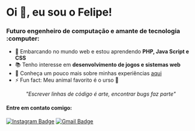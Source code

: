 <h1>Oi 👋, eu sou o Felipe!</h1>
<h3>Futuro engenheiro de computação e amante de tecnologia :computer:</h3>

- 🌱 Embarcando no mundo web e estou aprendendo **PHP, Java Script e CSS**
- 📚 Tenho interesse em **desenvolvimento de jogos e sistemas web**
- 📄 Conheça um pouco mais sobre minhas experiências [aqui](http://lattes.cnpq.br/3764720929868377)
- ⚡ Fun fact: Meu animal favorito é o urso 🐻

<p align="center"><em>"Escrever linhas de código é arte, encontrar bugs faz parte"</em></p>

<!--<hr><h4>Estudando cada dia mais pra deixar de ser 'Javeiro'</h4>-->
<!--[![Top Langs](https://github-readme-stats.vercel.app/api/top-langs/?username=FelipeJBarros)](https://github.com/anuraghazra/github-readme-stats)-->

<h4>Entre em contato comigo:</h4>

[![Instagram Badge](https://img.shields.io/badge/-belipefarros-2980B9?style=flat-square&labelColor=2980B9&logo=Instagram&logoColor=white&link=https://www.instagram.com/belipefarros/)](https://www.instagram.com/belipefarros/)
[![Gmail Badge](https://img.shields.io/badge/-felipebarros.engh@gmail.com-2980B9?style=flat-square&logo=Gmail&logoColor=white&link=mailto:felipebarros.engh@gmail.com)](mailto:felipebarros.engh@gmail.com)

